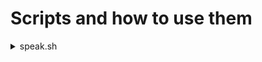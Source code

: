 # Scripts and how to use them
    
<details>
<summary>speak.sh</summary>

### Dependencies

- dmenu
- piper-tts
- some voice model

### Usage

You just need to invoke the script using whatever method you want and passin in as an argument the path to your `*.onnx` file. 
  The way I do it is having a keybind set up, in my case it's `$mod+s` that invokes the script which is probably the most practical way.

### Example

  `./speak.sh $HOME/voices/libritts-high.onnx`
</details>
